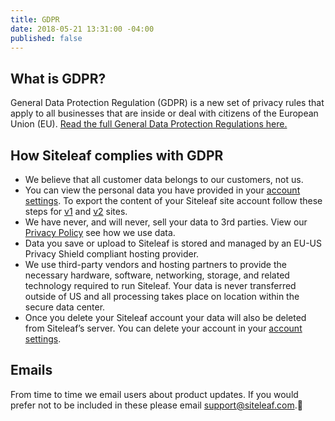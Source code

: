 ```yaml
---
title: GDPR
date: 2018-05-21 13:31:00 -04:00
published: false
---
```


## What is GDPR?

General Data Protection Regulation (GDPR) is a new set of privacy rules that apply to all businesses that are inside or deal with citizens of the European Union (EU). [Read the full General Data Protection Regulations here.](https://purechat.com/gdpr)

## How Siteleaf complies with GDPR

- We believe that all customer data belongs to our customers, not us.
- You can view the personal data you have provided in your [account settings](https://manage.siteleaf.com/account). To export the content of your Siteleaf site account follow these steps for [v1](https://learn.siteleaf.com/v1/export-v1/) and [v2](https://learn.siteleaf.com/themes/cli/#backing-up-your-site) sites.
- We have never, and will never, sell your data to 3rd parties. View our [Privacy Policy](https://www.siteleaf.com/privacy/) see how we use data.
- Data you save or upload to Siteleaf is stored and managed by an EU-US Privacy Shield compliant hosting provider.
- We use third-party vendors and hosting partners to provide the necessary hardware, software, networking, storage, and related technology required to run Siteleaf. Your data is never transferred outside of US and all processing takes place on location within the secure data center.
- Once you delete your Siteleaf account your data will also be deleted from Siteleaf’s server. You can delete your account in your [account settings](https://manage.siteleaf.com/account?section=danger).

## Emails

From time to time we email users about product updates. If you would prefer not to be included in these please email [support@siteleaf.com](mailto:support@siteleaf.com).